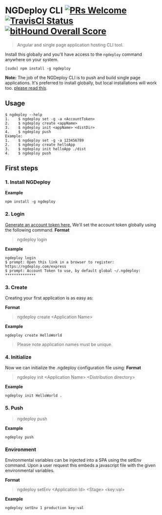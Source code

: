 # NGDeploy CLI [![PRs Welcome](https://img.shields.io/badge/PRs-welcome-brightgreen.svg?style=flat-square)](http://makeapullrequest.com) [![TravisCI Status](https://travis-ci.org/NGDeployio/ngDeploy.svg)](https://travis-ci.org/NGDeployio) [![bitHound Overall Score](https://www.bithound.io/github/NGDeployio/ngDeploy/badges/score.svg)](https://www.bithound.io/github/NGDeployio/ngDeploy)

> Angular and single page application hosting CLI tool.

Install this globally and you'll have access to the `ngdeploy` command anywhere on your system.

```shell
[sudo] npm install -g ngdeploy
```
**Note:** The job of the NGDeploy CLI is to push and build single page applications. It's preferred to install globally, but local installations will work too. [please read this](http://nodejs.org/en/blog/npm/npm-1-0-global-vs-local-installation).


## Usage
```shell
$ ngdeploy --help
1.    $ ngdeploy set -g -a <AccountToken>
2.    $ ngdeploy create <appName>
3.    $ ngdeploy init <appName> <distDir>
4.    $ ngdeploy push
Example: 
1.    $ ngdeploy set -g -a 123456789
2.    $ ngdeploy create helloApp
3.    $ ngdeploy init helloApp ./dist
4.    $ ngdeploy push
```
## First steps

### 1. Install NGDeploy

**Example**
```shell
npm install -g ngdeploy 
```

### 2. Login
[Generate an account token here.](http://ngdeploy.com/registerUser) We'll set the account token globally using the following command.
**Format**
> ngdeploy login

**Example**
```shell
ngdeploy login 
$ prompt: Open this link in a browser to register: https://ngdeploy.com/express
$ prompt: Account Token to use, by default global ~/.ngdeploy:  **************
```

### 3. Create
Creating your first application is as easy as:

**Format**  
> ngdeploy create \<Application Name> 

**Example**  
```shell
ngdeploy create HelloWorld
```
> Please note application names must be unique.

### 4. Initialize
Now we can initialize the .ngdeploy configuration file using:
**Format**
> ngdeploy init \<Application Name> \<Distribution directory>

**Example**
```shell
ngdeploy init HelloWorld .  
```

### 5. Push
> ngdeploy push

**Example**  
```shell
ngdeploy push
```

### Environment
Environmental variables can be injected into a SPA using the setEnv command. Upon a 
user request this embeds a javascript file with the given environmental variables. 

**Format** 
> ngdeploy setEnv \<Application Id> \<Stage> \<key:val>

**Example**
```shell
ngdeploy setEnv 1 production key:val
```
